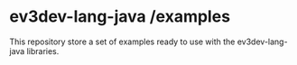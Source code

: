 # ev3dev-lang-java /examples

This repository store a set of examples ready to use with the 
ev3dev-lang-java libraries.
